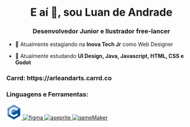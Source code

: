 <h1 align="center">E aí 👋, sou Luan de Andrade</h1>
<h3 align="center">Desenvolvedor Junior e Ilustrador free-lancer</h3>

- 🔭 Atualmente estagiando na **Inova Tech Jr** como Web Designer

- 🌱 Atualmente estudando **UI Design, Java, Javascript, HTML, CSS e Godot**

<h3 align="left">Carrd: https://arleandarts.carrd.co </h3>
<p align="left">
</p>

<h3 align="left">Linguagens e Ferramentas:</h3>
<p align="left"> <a href="https://www.cprogramming.com/" target="_blank" rel="noreferrer"> <img src="https://raw.githubusercontent.com/devicons/devicon/master/icons/c/c-original.svg" alt="c" width="40" height="40"/> </a> <a href="https://www.figma.com/" target="_blank" rel="noreferrer"> <img src="https://www.vectorlogo.zone/logos/figma/figma-icon.svg" alt="figma" width="40" height="40"/> </a> <a href="https://www.aseprite.org" target="_blank" rel="noreferrer"> <img src="https://img.informer.com/icons_mac/png/128/429/429789.png" alt="aseprite" width="40" height="40"/> </a> <a href="https://gamemaker.io/" target="_blank" rel="noreferrer"> <img src="https://www.svgrepo.com/show/373617/gamemaker.svg" alt="gameMaker" width="40" height="40"/> </a> </p>
